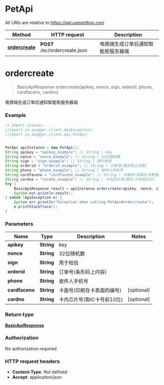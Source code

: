 # PetApi

All URIs are relative to *https://api.usmartbox.com*

Method | HTTP request | Description
------------- | ------------- | -------------
[**ordercreate**](PetApi.md#ordercreate) | **POST** /ec/ordercreate.json | 电商端生成订单后通知智能柜服务器端

<a name="ordercreate"></a>
# **ordercreate**
> BasicApiResponse ordercreate(apikey, nonce, sign, orderid, phone, cardfaceno, cardno)

电商端生成订单后通知智能柜服务器端

### Example
```java
// Import classes:
//import io.swagger.client.ApiException;
//import io.swagger.client.api.PetApi;


PetApi apiInstance = new PetApi();
String apikey = "apikey_example"; // String | key
String nonce = "nonce_example"; // String | 32位随机数
String sign = "sign_example"; // String | 用于校验
String orderid = "orderid_example"; // String | 订单号(条形码上内容)
String phone = "phone_example"; // String | 收件人手机号
String cardfaceno = "cardfaceno_example"; // String | 卡面号(印刷在卡表面的编号)
String cardno = "cardno_example"; // String | 卡内芯片号(取IC卡号前10位)
try {
    BasicApiResponse result = apiInstance.ordercreate(apikey, nonce, sign, orderid, phone, cardfaceno, cardno);
    System.out.println(result);
} catch (ApiException e) {
    System.err.println("Exception when calling PetApi#ordercreate");
    e.printStackTrace();
}
```

### Parameters

Name | Type | Description  | Notes
------------- | ------------- | ------------- | -------------
 **apikey** | **String**| key |
 **nonce** | **String**| 32位随机数 |
 **sign** | **String**| 用于校验 |
 **orderid** | **String**| 订单号(条形码上内容) |
 **phone** | **String**| 收件人手机号 |
 **cardfaceno** | **String**| 卡面号(印刷在卡表面的编号) | [optional]
 **cardno** | **String**| 卡内芯片号(取IC卡号前10位) | [optional]

### Return type

[**BasicApiResponse**](BasicApiResponse.md)

### Authorization

No authorization required

### HTTP request headers

 - **Content-Type**: Not defined
 - **Accept**: applicaiton/json

